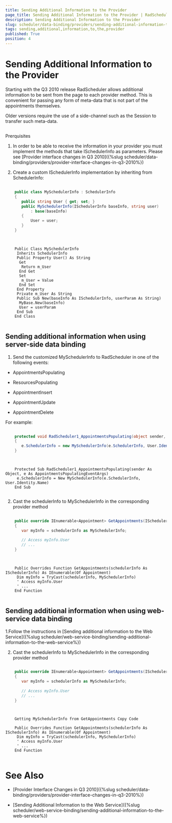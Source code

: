```yaml
---
title: Sending Additional Information to the Provider
page_title: Sending Additional Information to the Provider | RadScheduler for ASP.NET AJAX Documentation
description: Sending Additional Information to the Provider
slug: scheduler/data-binding/providers/sending-additional-information-to-the-provider
tags: sending,additional,information,to,the,provider
published: True
position: 4
---
```


# Sending Additional Information to the Provider



Starting with the Q3 2010 release RadScheduler allows additional information to be sent from the page to each provider method. This is convenient for passing any form of meta-data that is not part of the appointments themselves.

Older versions require the use of a side-channel such as the Session to transfer such meta-data.

## 

Prerquisites

1. In order to be able to receive the information in your provider you must implement the methods that take ISchedulerInfo as parameters. Please see [Provider interface changes in Q3 2010]({%slug scheduler/data-binding/providers/provider-interface-changes-in-q3-2010%})

2. Create a custom ISchedulerInfo implementation by inheriting from SchedulerInfo:



````C#
	
	public class MySchedulerInfo : SchedulerInfo
	{
	   public string User { get; set; }
	   public MySchedulerInfo(ISchedulerInfo baseInfo, string user)
	       : base(baseInfo)
	   {
	       User = user;
	   }
	}  
				
````
````VB.NET
	     
	Public Class MySchedulerInfo
	 Inherits SchedulerInfo
	 Public Property User() As String
	  Get
	   Return m_User
	  End Get
	  Set
	   m_User = Value
	  End Set
	 End Property
	 Private m_User As String
	 Public Sub New(baseInfo As ISchedulerInfo, userParam As String)
	  MyBase.New(baseInfo)
	  User = userParam
	 End Sub
	End Class  
				
````


## Sending additional information when using server-side data binding

1. Send the customized MySchedulerInfo to RadScheduler in one of the following events:



* AppointmentsPopulating

* ResourcesPopulating

* AppointmentInsert

* AppointmentUpdate

* AppointmentDelete



For example:



````C#
	
	protected void RadScheduler1_AppointmentsPopulating(object sender, AppointmentsPopulatingEventArgs e)
	{
	   e.SchedulerInfo = new MySchedulerInfo(e.SchedulerInfo, User.Identity.Name);
	}
	
````
````VB.NET
	
	Protected Sub RadScheduler1_AppointmentsPopulating(sender As Object, e As AppointmentsPopulatingEventArgs)
	 e.SchedulerInfo = New MySchedulerInfo(e.SchedulerInfo, User.Identity.Name)
	End Sub  
	
````


2. Cast the schedulerInfo to MySchedulerInfo in the corresponding provider method



````C#
	
	public override IEnumerable<Appointment> GetAppointments(ISchedulerInfo schedulerInfo)
	{
	   var myInfo = schedulerInfo as MySchedulerInfo;
	   
	   // Access myInfo.User
	   // ...
	}     
		
````
````VB.NET
	     
	Public Overrides Function GetAppointments(schedulerInfo As ISchedulerInfo) As IEnumerable(Of Appointment)
	 Dim myInfo = TryCast(schedulerInfo, MySchedulerInfo)
	 ' Access myInfo.User
	 ' ...
	End Function  
				
````


## Sending additional information when using web-service data binding

1.Follow the instructions in [Sending additional information to the Web Service]({%slug scheduler/web-service-binding/sending-additional-information-to-the-web-service%})



2. Cast the schedulerInfo to MySchedulerInfo in the corresponding provider method



````C#
	
	public override IEnumerable<Appointment> GetAppointments(ISchedulerInfo schedulerInfo)
	{
	   var myInfo = schedulerInfo as MySchedulerInfo;
	   
	   // Access myInfo.User
	   // ...
	} 
	
````
````VB.NET
	     
	Getting MySchedulerInfo from GetAppointments Copy Code 
	
	Public Overrides Function GetAppointments(schedulerInfo As ISchedulerInfo) As IEnumerable(Of Appointment)
	 Dim myInfo = TryCast(schedulerInfo, MySchedulerInfo)
	 ' Access myInfo.User
	 ' ...
	End Function  
				
````


# See Also

 * [Provider Interface Changes in Q3 2010]({%slug scheduler/data-binding/providers/provider-interface-changes-in-q3-2010%})

 * [Sending Additional Information to the Web Service]({%slug scheduler/web-service-binding/sending-additional-information-to-the-web-service%})
